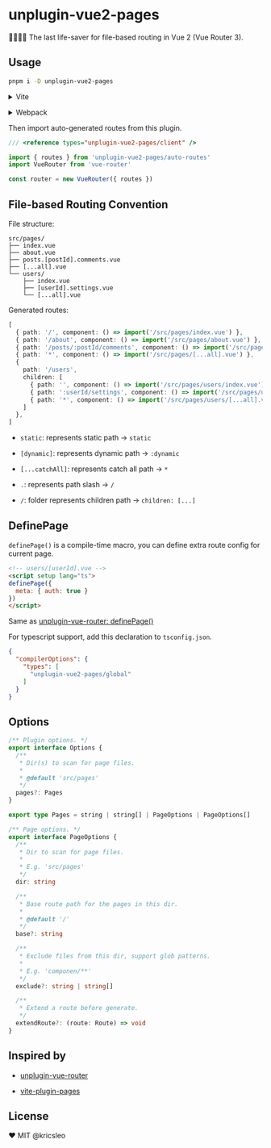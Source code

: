 # unplugin-vue2-pages

👋🏻👋🏻 The last life-saver for file-based routing in Vue 2 (Vue Router 3).

## Usage

```bash
pnpm i -D unplugin-vue2-pages
```

<details>
<summary>Vite</summary><br>

```ts
// vite.config.ts
import pages from 'unplugin-vue2-pages/vite'

export default defineConfig({
  plugins: [
    pages({ /* options */ }),
  ],
})
```

Example: [`playground/`](./playground/)

<br></details>

<details>
<summary>Webpack</summary><br>

```ts
// webpack.config.js
import pages from 'unplugin-vue2-pages/webpack'

module.exports = {
  plugins: [
    pages({ /* options */ })
  ]
}
```

<br></details>

Then import auto-generated routes from this plugin.

```ts
/// <reference types="unplugin-vue2-pages/client" />

import { routes } from 'unplugin-vue2-pages/auto-routes'
import VueRouter from 'vue-router'

const router = new VueRouter({ routes })
```

## File-based Routing Convention

File structure:

```
src/pages/
├── index.vue
├── about.vue
├── posts.[postId].comments.vue
├── [...all].vue
└── users/
    ├── index.vue
    ├── [userId].settings.vue
    └── [...all].vue
```

Generated routes:

```ts
[
  { path: '/', component: () => import('/src/pages/index.vue') },
  { path: '/about', component: () => import('/src/pages/about.vue') },
  { path: '/posts/:postId/comments', component: () => import('/src/pages/posts.[postId].comments.vue') },
  { path: '*', component: () => import('/src/pages/[...all].vue') },
  {
    path: '/users',
    children: [
      { path: '', component: () => import('/src/pages/users/index.vue') },
      { path: ':userId/settings', component: () => import('/src/pages/users/[userId].settings.vue') },
      { path: '*', component: () => import('/src/pages/users/[...all].vue') },
    ]
  },
]
```

- `static`: represents static path → `static`

- `[dynamic]`: represents dynamic path → `:dynamic`

- `[...catchAll]`: represents catch all path → `*`

- `.`: represents path slash → `/`

- `/`: folder represents children path → `children: [...]`

## DefinePage

`definePage()` is a compile-time macro, you can define extra route config for current page.

```html
<!-- users/[userId].vue -->
<script setup lang="ts">
definePage({
  meta: { auth: true }
})
</script>
```

Same as [unplugin-vue-router: definePage()](https://uvr.esm.is/guide/extending-routes.html#definepage)

For typescript support, add this declaration to `tsconfig.json`.

```json
{
  "compilerOptions": {
    "types": [
      "unplugin-vue2-pages/global"
    ]
  }
}
```

## Options

```ts
/** Plugin options. */
export interface Options {
  /**
   * Dir(s) to scan for page files.
   *
   * @default 'src/pages'
   */
  pages?: Pages
}

export type Pages = string | string[] | PageOptions | PageOptions[]

/** Page options. */
export interface PageOptions {
  /**
   * Dir to scan for page files.
   *
   * E.g. 'src/pages'
   */
  dir: string

  /**
   * Base route path for the pages in this dir.
   *
   * @default '/'
   */
  base?: string

  /**
   * Exclude files from this dir, support glob patterns.
   *
   * E.g. 'componen/**'
   */
  exclude?: string | string[]

  /**
   * Extend a route before generate.
   */
  extendRoute?: (route: Route) => void
}
```

## Inspired by

- [unplugin-vue-router](https://github.com/posva/unplugin-vue-router)

- [vite-plugin-pages](https://github.com/hannoeru/vite-plugin-pages)

## License

❤️ MIT @kricsleo
